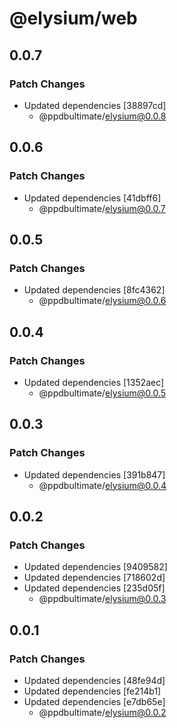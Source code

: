# @elysium/web

## 0.0.7

### Patch Changes

- Updated dependencies [38897cd]
  - @ppdbultimate/elysium@0.0.8

## 0.0.6

### Patch Changes

- Updated dependencies [41dbff6]
  - @ppdbultimate/elysium@0.0.7

## 0.0.5

### Patch Changes

- Updated dependencies [8fc4362]
  - @ppdbultimate/elysium@0.0.6

## 0.0.4

### Patch Changes

- Updated dependencies [1352aec]
  - @ppdbultimate/elysium@0.0.5

## 0.0.3

### Patch Changes

- Updated dependencies [391b847]
  - @ppdbultimate/elysium@0.0.4

## 0.0.2

### Patch Changes

- Updated dependencies [9409582]
- Updated dependencies [718602d]
- Updated dependencies [235d05f]
  - @ppdbultimate/elysium@0.0.3

## 0.0.1

### Patch Changes

- Updated dependencies [48fe94d]
- Updated dependencies [fe214b1]
- Updated dependencies [e7db65e]
  - @ppdbultimate/elysium@0.0.2
